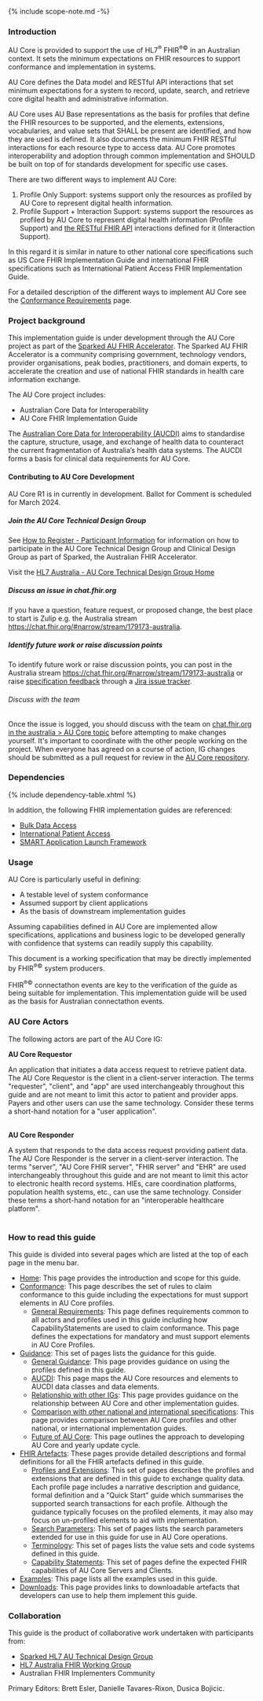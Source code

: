 {% include scope-note.md -%}

### Introduction
AU Core is provided to support the use of HL7<sup>&reg;</sup> FHIR<sup>&reg;&copy;</sup> in an Australian context. It sets the minimum expectations on FHIR resources to support conformance and implementation in systems.

AU Core defines the Data model and RESTful API interactions that set minimum expectations for a system to record, update, search, and retrieve core digital health and administrative information. 

AU Core uses AU Base representations as the basis for profiles that define the FHIR resources to be supported, and the elements, extensions, vocabularies, and value sets that SHALL be present are identified, and how they are used is defined. It also documents the minimum FHIR RESTful interactions for each resource type to access data. AU Core promotes interoperability and adoption through common implementation and SHOULD be built on top of for standards development for specific use cases. 

There are two different ways to implement AU Core:
1. Profile Only Support: systems support only the resources as profiled by AU Core to represent digital health information.
1. Profile Support + Interaction Support: systems support the resources as profiled by AU Core to represent digital health information (Profile Support) and [the RESTful FHIR API](http://hl7.org/fhir/R4/http.html) interactions defined for it (Interaction Support).

In this regard it is similar in nature to other national core specifications such as US Core FHIR Implementation Guide and international FHIR specifications such as International Patient Access FHIR Implementation Guide.

For a detailed description of the different ways to implement AU Core see the [Conformance Requirements](general-requirements.html) page.

### Project background

This implementation guide is under development through the AU Core project as part of the [Sparked AU FHIR Accelerator](https://confluence.hl7.org/display/HA/Sparked+FHIR+Accelerator). The Sparked AU FHIR Accelerator is a community comprising government, technology vendors, provider organisations, peak bodies, practitioners, and domain experts, to accelerate the creation and use of national FHIR standards in health care information exchange.

The AU Core project includes:
- Australian Core Data for Interoperability
- AU Core FHIR Implementation Guide

The [Australian Core Data for Interoperability (AUCDI)](https://confluence.csiro.au/display/FHIR/AUCDI+Release+1) aims to standardise the capture, structure, usage, and exchange of health data to counteract the current fragmentation of Australia’s health data systems. The AUCDI forms a basis for clinical data requirements for AU Core.

#### Contributing to AU Core Development
AU Core R1 is in currently in development. Ballot for Comment is scheduled for March 2024.

##### Join the AU Core Technical Design Group

See [How to Register - Participant Information](https://confluence.csiro.au/display/FHIR/How+to+Register+-+Participant+Information) for information on how to participate in the AU Core Technical Design Group and Clinical Design Group as part of Sparked, the Australian FHIR Accelerator. 

Visit the [HL7 Australia - AU Core Technical Design Group Home](https://confluence.hl7.org/display/HAFWG/HL7+Australia+-+AU+Core+Technical+Design+Group+Home)

##### Discuss an issue in chat.fhir.org

If you have a question, feature request, or proposed change, the best place to start is Zulip e.g. the Australia stream https://chat.fhir.org/#narrow/stream/179173-australia.

##### Identify future work or raise discussion points

To identify future work or raise discussion points, you can post in the Australia stream https://chat.fhir.org/#narrow/stream/179173-australia or raise [specification feedback](https://confluence.hl7.org/display/HL7/Specification+Feedback) through a [Jira issue tracker](https://jira.hl7.org/issues/?filter=21325).


###### Discuss with the team

Once the issue is logged, you should discuss with the team on [chat.fhir.org in the australia > AU Core topic]( https://chat.fhir.org/#narrow/stream/179173-australia/topic/AU.20Core) before attempting to make changes yourself. It's important to coordinate with the other people working on the project. When everyone has agreed on a course of action, IG changes should be submitted as a pull request for review in the [AU Core repository](https://github.com/hl7au/au-fhir-core).


### Dependencies

{% include dependency-table.xhtml %}

In addition, the following FHIR implementation guides are referenced:
- [Bulk Data Access](https://hl7.org/fhir/uv/bulkdata)
- [International Patient Access](https://hl7.org/fhir/uv/ipa)
- [SMART Application Launch Framework](http://www.hl7.org/fhir/smart-app-launch)

### Usage

AU Core is particularly useful in defining:

- A testable level of system conformance
- Assumed support by client applications
- As the basis of downstream implementation guides

Assuming capabilities defined in AU Core are implemented allow specifications, applications and business logic to be developed generally with confidence that systems can readily supply this capability.

This document is a working specification that may be directly implemented by FHIR<sup>&reg;&copy;</sup> system producers.

FHIR<sup>&reg;&copy;</sup> connectathon events are key to the verification of the guide as being suitable for 
implementation. This implementation guide will be used as the basis for Australian connectathon events.

### AU Core Actors

The following actors are part of the AU Core IG:

**AU Core Requestor**

An application that initiates a data access request to retrieve patient data. The AU Core Requestor is the client in a client-server interaction. The terms "requester", "client", and "app" are used interchangeably throughout this guide and are not meant to limit this actor to patient and provider apps. Payers and other users can use the same technology. Consider these terms a short-hand notation for a "user application".
<br/><br/>

**AU Core Responder**

A system that responds to the data access request providing patient data. The AU Core Responder is the server in a client-server interaction. The terms "server", "AU Core FHIR server", "FHIR server" and "EHR" are used interchangeably throughout this guide and are not meant to limit this actor to electronic health record systems. HIEs, care coordination platforms, population health systems, etc., can use the same technology. Consider these terms a short-hand notation for an "interoperable healthcare platform".
<br/><br/>


### How to read this guide

This guide is divided into several pages which are listed at the top of each page in the menu bar.

- [Home](index.html): This page provides the introduction and scope for this guide.
- [Conformance](conformance.html): This page describes the set of rules to claim conformance to this guide including the expectations for must support elements in AU Core profiles.
  - [General Requirements](general-requirements.html): This page defines requirements common to all actors and profiles used in this guide including how CapabilityStatements are used to claim conformance. This page defines the expectations for mandatory and must support elements in AU Core Profiles.
- [Guidance](guidance.html): This set of pages lists the guidance for this guide.
  - [General Guidance](general-guidance.html): This page provides guidance on using the profiles defined in this guide.
  - [AUCDI](aucdi.html): This page maps the AU Core resources and elements to AUCDI data classes and data elements.
  - [Relationship with other IGs](relationship.html): This page provides guidance on the relationship between AU Core and other implementation guides.
  - [Comparison with other national and international specifications](comparison.html): This page provides comparison between AU Core profiles and other national, or international implementation guides.
  - [Future of AU Core](future.html): This page outlines the approach to developing AU Core and yearly update cycle.
- [FHIR Artefacts](artifacts.html): These pages provide detailed descriptions and formal definitions for all the FHIR artefacts defined in this guide.
  - [Profiles and Extensions](profiles-and-extensions.html): This set of pages describes the profiles and extensions that are defined in this guide to exchange quality data. Each profile page includes a narrative description and guidance, formal definition and a "Quick Start" guide which summarises the supported search transactions for each profile. Although the guidance typically focuses on the profiled elements, it may also may focus on un-profiled elements to aid with implementation.
  - [Search Parameters](search-parameters.html): This set of pages lists the search parameters extended for use in this guide for use in AU Core operations.
  - [Terminology](terminology.html): This set of pages lists the value sets and code systems defined in this guide.
  - [Capability Statements](capability-statements.html): This set of pages define the expected FHIR capabilities of AU Core Servers and Clients.
- [Examples](examples.html): This page lists all the examples used in this guide.
- [Downloads](downloads.html): This page provides links to downloadable artefacts that developers can use to help them implement this guide.


### Collaboration
This guide is the product of collaborative work undertaken with participants from:

* [Sparked HL7 AU Technical Design Group](https://confluence.hl7.org/display/HAFWG/HL7+Australia+-+AU+Core+Technical+Design+Group+Home)
* [HL7 Australia FHIR Working Group](https://confluence.hl7.org/display/HAFWG/HL7+Australia+FHIR+Work+Group+Home)
* Australian FHIR Implementers Community

Primary Editors: Brett Esler, Danielle Tavares-Rixon, Dusica Bojicic.









